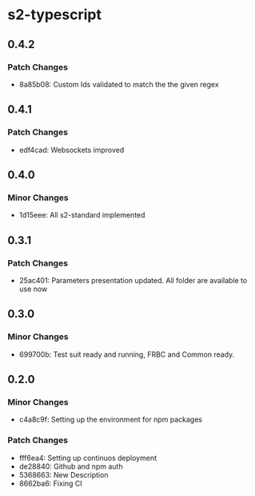 # s2-typescript

## 0.4.2

### Patch Changes

- 8a85b08: Custom Ids validated to match the the given regex

## 0.4.1

### Patch Changes

- edf4cad: Websockets improved

## 0.4.0

### Minor Changes

- 1d15eee: All s2-standard implemented

## 0.3.1

### Patch Changes

- 25ac401: Parameters presentation updated. All folder are available to use now

## 0.3.0

### Minor Changes

- 699700b: Test suit ready and running, FRBC and Common ready.

## 0.2.0

### Minor Changes

- c4a8c9f: Setting up the environment for npm packages

### Patch Changes

- fff6ea4: Setting up continuos deployment
- de28840: Github and npm auth
- 5368663: New Description
- 8662ba6: Fixing CI
